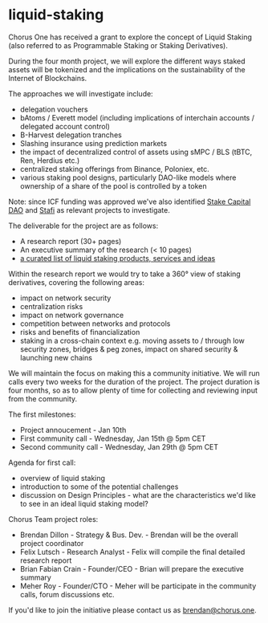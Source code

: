 # liquid-staking

Chorus One has received a grant to explore the concept of Liquid Staking (also referred to as Programmable Staking or Staking Derivatives). 

During the four month project, we will explore the different ways staked assets will be tokenized and the implications on the sustainability of the Internet of Blockchains.

The approaches we will investigate include:
- delegation vouchers
- bAtoms / Everett model (including implications of interchain accounts / delegated account control)
- B-Harvest delegation tranches
- Slashing insurance using prediction markets
- the impact of decentralized control of assets using sMPC / BLS (tBTC, Ren, Herdius etc.)
- centralized staking offerings from Binance, Poloniex, etc.
- various staking pool designs, particularly DAO-like models where ownership of a share of the pool is controlled by a token

Note: since ICF funding was approved we've also identified [Stake Capital DAO](https://medium.com/stakecapital/introducing-stake-dao-by-stake-capital-claiming-future-yield-revenue-7059e0781328) and [Stafi](http://stafi.io/) as relevant projects to investigate.

The deliverable for the project are as follows:
- A research report (30+ pages) 
- An executive summary of the research (< 10 pages)  
- [a curated list of liquid staking products, services and ideas](/awesome-liquid-staking.md) 

Within the research report we would try to take a 360° view of staking derivatives, covering the following areas: 
- impact on network security
- centralization risks
- impact on network governance
- competition between networks and protocols
- risks and benefits of financialization
- staking in a cross-chain context e.g. moving assets to / through low security zones, bridges & peg zones, impact on shared security & launching new chains

We will maintain the focus on making this a community initiative. We will run calls every two weeks for the duration of the project. The project duration is four months, so as to allow plenty of time for collecting and reviewing input from the community. 

The first milestones:
- Project annoucement - Jan 10th
- First community call - Wednesday, Jan 15th @ 5pm CET
- Second community call - Wednesday, Jan 29th @ 5pm CET

Agenda for first call:
- overview of liquid staking
- introduction to some of the potential challenges
- discussion on Design Principles - what are the characteristics we'd like to see in an ideal liquid staking model?

Chorus Team project roles:
- Brendan Dillon - Strategy & Bus. Dev. - Brendan will be the overall project coordinator
- Felix Lutsch - Research Analyst - Felix will compile the final detailed research report
- Brian Fabian Crain - Founder/CEO - Brian will prepare the executive summary
- Meher Roy - Founder/CTO - Meher will be participate in the community calls, forum discussions etc.

If you'd like to join the initiative please contact us as brendan@chorus.one.

